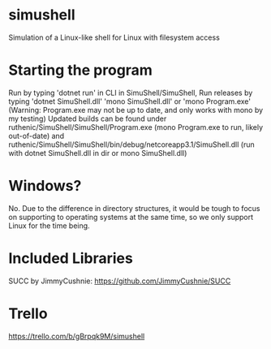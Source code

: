 # simushell
Simulation of a Linux-like shell for Linux with filesystem access

# Starting the program
Run by typing 'dotnet run' in CLI in SimuShell/SimuShell, Run releases by typing 'dotnet SimuShell.dll' 'mono SimuShell.dll' or 'mono Program.exe' (Warning: Program.exe may not be up to date, and only works with mono by my testing)
Updated builds can be found under ruthenic/SimuShell/SimuShell/Program.exe (mono Program.exe to run, likely out-of-date) and ruthenic/SimuShell/SimuShell/bin/debug/netcoreapp3.1/SimuShell.dll (run with dotnet SimuShell.dll in dir or mono SimuShell.dll)

# Windows?
No.
Due to the difference in directory structures, it would be tough to focus on supporting to operating systems at the same time, so we only support Linux for the time being.

# Included Libraries
SUCC by JimmyCushnie: https://github.com/JimmyCushnie/SUCC


# Trello
https://trello.com/b/gBrpqk9M/simushell
